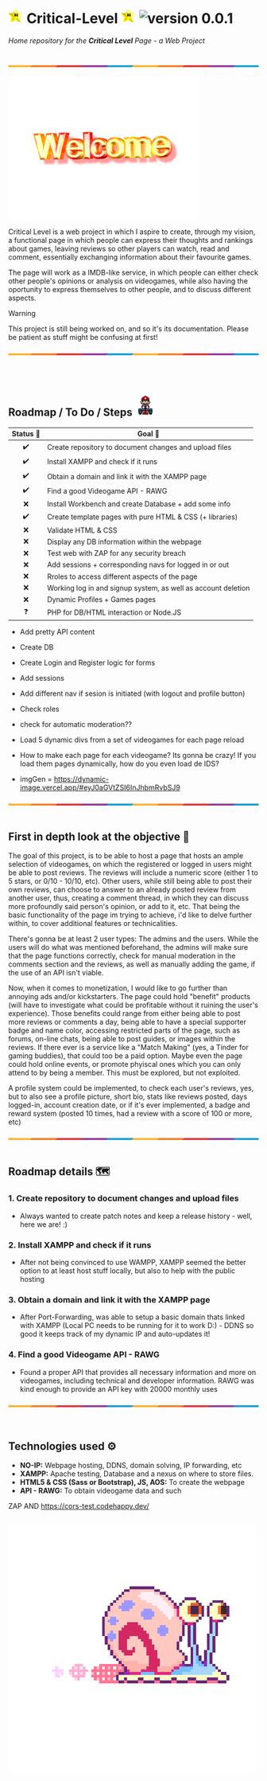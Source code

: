 # <img src="https://github.com/Jozaru27/Critical-Level/blob/main/media/star-spinning.gif" width="30" height="30"/> Critical-Level <img src="https://github.com/Jozaru27/Critical-Level/blob/main/media/star-spinning.gif" width="30" height="30"/> ![version 0.0.1](https://img.shields.io/badge/version-0.0.1-brightgreen)
<!-- BADGE TAKEN FROM: https://tekiter.github.io/shields-craft/ -->
*Home repository for the ***Critical Level*** Page - a Web Project* <br><br>

![](https://github.com/Jozaru27/Critical-Level/blob/main/media/separator.png)

![](https://github.com/Jozaru27/Critical-Level/blob/main/media/welcome.gif)

Critical Level is a web project in which I aspire to create, through my vision, a functional page in which people can express their thoughts and rankings about games, leaving reviews so other players can watch, read and comment, essentially exchanging information about their favourite games. 

The page will work as a IMDB-like service, in which people can either check other people's opinions or analysis on videogames, while also having the oportunity to express themselves to other people, and to discuss different aspects.

> [!WARNING]
> This project is still being worked on, and so it's its documentation. Please be patient as stuff might be confusing at first!

![](https://github.com/Jozaru27/Critical-Level/blob/main/media/separator.png)

<br><br>
## Roadmap / To Do / Steps <img src="https://github.com/Jozaru27/Critical-Level/blob/main/media/mario.gif" width="42" height="42"/>

| Status 📍 | Goal 🚀 |
| :---: | --- |
| ✔️ | Create repository to document changes and upload files  |
| ✔️ | Install XAMPP and check if it runs  |
| ✔️ | Obtain a domain and link it with the XAMPP page  |
| ✔️ | Find a good Videogame API - RAWG |
| ❌ | Install Workbench and create Database + add some info |
| ✔️ | Create template pages with pure HTML & CSS (+ libraries) |
| ❌ | Validate HTML & CSS |
| ❌ | Display any DB information within the webpage  |
| ❌ | Test web with ZAP for any security breach |
| ❌ | Add sessions + corresponding navs for logged in or out |
| ❌ | Rroles to access different aspects of the page |
| ❌ | Working log in and signup system, as well as account deletion |
| ❌ | Dynamic Profiles + Games pages |
| ❓ | PHP for DB/HTML interaction or Node.JS  |

* Add pretty API content
* Create DB
* Create Login and Register logic for forms
* Add sessions 
* Add different nav if sesion is initiated (with logout and profile button)
* Check roles

* check for automatic moderation??
* Load 5 dynamic divs from a set of videogames for each page reload
* How to make each page for each videogame? Its gonna be crazy! If you load them pages dynamically, how do you even load de IDS?
* imgGen = https://dynamic-image.vercel.app/#eyJ0aGVtZSI6InJhbmRvbSJ9

![](https://github.com/Jozaru27/Critical-Level/blob/main/media/separator.png)
<br><br>

## First in depth look at the objective 🎯

The goal of this project, is to be able to host a page that hosts an ample selection of videogames, on which the registered or logged in users might be able to post reviews. The reviews will include a numeric score (either 1 to 5 stars, or 0/10 - 10/10, etc).
Other users, while still being able to post their own reviews, can choose to answer to an already posted review from another user, thus, creating a comment thread, in which they can discuss more profoundly said person's opinion, or add to it, etc.
That being the basic functionality of the page im trying to achieve, i'd like to delve further within, to cover additional features or technicalities. 

There's gonna be at least 2 user types: The admins and the users. While the users will do what was mentioned beforehand, the admins will make sure that the page functions correctly, check for manual moderation in the comments section and the reviews, as well as
manually adding the game, if the use of an API isn't viable. 

Now, when it comes to monetization, I would like to go further than annoying ads and/or kickstarters. The page could hold "benefit" products (will have to investigate what could be profitable without it ruining the user's experience). Those benefits could range from either being able to post more reviews or comments a day, being able to have a special supporter badge and name color, accessing restricted parts of the page, such as forums, on-line chats, being able to post guides, or images within the reviews. If there ever is a service like a "Match Making" (yes, a Tinder for gaming buddies), that could too be a paid option. Maybe even the page could hold online events, or promote phyiscal ones which you can only attend to by being a member. This must be explored, but not exploited.

A profile system could be implemented, to check each user's reviews, yes, but to also see a profile picture, short bio, stats like reviews posted, days logged-in, account creation date, or if it's ever implemented, a badge and reward system (posted 10 times, had a review with a score of 100 or more, etc)

![](https://github.com/Jozaru27/Critical-Level/blob/main/media/separator.png)
<br><br>


## Roadmap details 🗺️
  
  
### 1. Create repository to document changes and upload files
   - Always wanted to create patch notes and keep a release history - well, here we are! :)
### 2. Install XAMPP and check if it runs
   - After not being convinced to use WAMPP, XAMPP seemed the better option to at least host stuff locally, but also to help with the public hosting
### 3. Obtain a domain and link it with the XAMPP page
   - After Port-Forwarding, was able to setup a basic domain thats linked with XAMPP (Local PC needs to be running for it to work D:) - DDNS so good it keeps track of my dynamic IP and auto-updates it!
### 4. Find a good Videogame API - RAWG
   - Found a proper API that provides all necessary information and more on videogames, including technical and developer information. RAWG was kind enough to provide an API key with 20000 monthly uses
<!-- Other API's: SteamWebAPI, IGDB, RAWG, Launchbox, Openretro, MobyGames, Metropolis Launcher, Screenscraper, Skraper, TheGamesDB, GameTDB, Giant Bomb--> 

![](https://github.com/Jozaru27/Critical-Level/blob/main/media/separator.png)
<br><br><br>

## Technologies used ⚙️

* **NO-IP:** Webpage hosting, DDNS, domain solving, IP forwarding, etc
* **XAMPP:** Apache testing, Database and a nexus on where to store files.
* **HTML5 & CSS (Sass or Bootstrap), JS, AOS:** To create the webpage
* **API - RAWG:** To obtain videogame data and such

ZAP AND https://cors-test.codehappy.dev/
<br><br>

![](https://github.com/Jozaru27/Critical-Level/blob/main/media/gary.gif)

